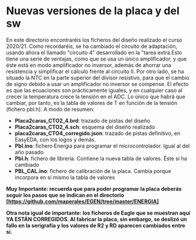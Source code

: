 
Nuevas versiones de la placa y del sw
=====================================
En este directorio encontraréis los ficheros del diseño realizado el curso 2020/21. 
Como recordaréis, se ha cambiado el circuito de adaptación, usando ahora el llamado "circuito 4" desarrollado en la "tarea extra.Esto tiene una serie de
ventajas, como que se usa un único amplificador, y que éste está en modo amplificador no inversor, además de ahorrar una resistencia y simplificar el cálculo frente al circuito II. 
Por otro lado, se ha situado la NTC en la parte superior del divisor resistivo, para que el cambio de signo debido a usar un amplificador no inversor se compense. El efecto es que las ecuaciones son prácticamente iguales, y en cualquier caso al crecer la temperatura crece la tensión en el ADC. Lo único que habrá que cambiar, por tanto, es la tabla de valores de T en función de la tensión (fichero pbl.h). A modo de resumen:
  - **Placa2caras_CTO2_4.brd**: trazado de pistas del diseño
  - **Placa2caras_CTO2_4.sch**: esquema del diseño realizado
  - **placa2caras_CTO4_corregido.json**: trazado de pistas definitivo, en EasyEDA, con los logos y demás.
  - **Pbl.ino**: fichero Energia para programar el microcontrolador. Igual al del año pasado
  - **Pbl.h**: fichero de librería. Contiene la nueva tabla de valores. Éste sí ha cambiado
  - **PBL_CAL.ino**: fichero de calibración de la placa. Cambia porque incorpora en sí mismo la tabla de valores 

**Muy Importante: recuerda que para poder programar la placa deberás seguir los pasos que se indican en el directorio [https://github.com/maperales/EGEN/tree/master/ENERGIA]**


**Otra nota igual de importante: los ficheros de Eagle que se muestran aquí YA ESTÁN CORREGIDOS. Al fabricar la placa, sin embargo, se deslizó un fallo en la serigrafía y los valores de R2 y RD aparecen cambiados entre sí.** 

